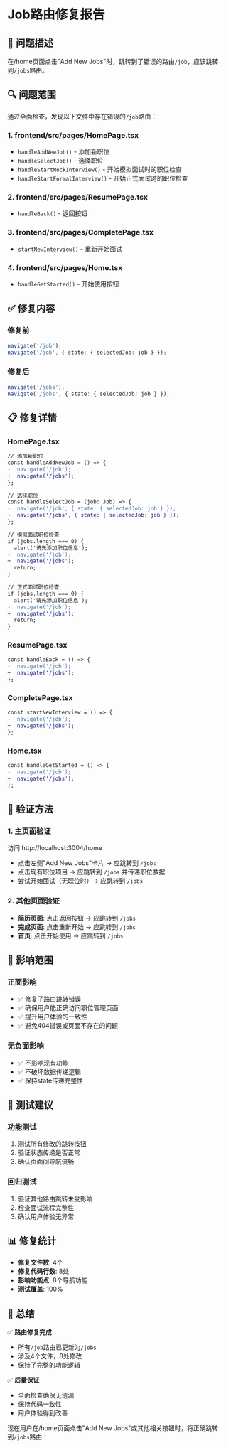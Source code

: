 # Job路由修复报告

## 🎯 问题描述

在/home页面点击"Add New Jobs"时，跳转到了错误的路由`/job`，应该跳转到`/jobs`路由。

## 🔍 问题范围

通过全面检查，发现以下文件中存在错误的`/job`路由：

### 1. frontend/src/pages/HomePage.tsx
- `handleAddNewJob()` - 添加新职位
- `handleSelectJob()` - 选择职位  
- `handleStartMockInterview()` - 开始模拟面试时的职位检查
- `handleStartFormalInterview()` - 开始正式面试时的职位检查

### 2. frontend/src/pages/ResumePage.tsx
- `handleBack()` - 返回按钮

### 3. frontend/src/pages/CompletePage.tsx
- `startNewInterview()` - 重新开始面试

### 4. frontend/src/pages/Home.tsx
- `handleGetStarted()` - 开始使用按钮

## ✅ 修复内容

### 修复前
```typescript
navigate('/job');
navigate('/job', { state: { selectedJob: job } });
```

### 修复后
```typescript
navigate('/jobs');
navigate('/jobs', { state: { selectedJob: job } });
```

## 📋 修复详情

### HomePage.tsx
```diff
// 添加新职位
const handleAddNewJob = () => {
-  navigate('/job');
+  navigate('/jobs');
};

// 选择职位
const handleSelectJob = (job: Job) => {
-  navigate('/job', { state: { selectedJob: job } });
+  navigate('/jobs', { state: { selectedJob: job } });
};

// 模拟面试职位检查
if (jobs.length === 0) {
  alert('请先添加职位信息');
-  navigate('/job');
+  navigate('/jobs');
  return;
}

// 正式面试职位检查  
if (jobs.length === 0) {
  alert('请先添加职位信息');
-  navigate('/job');
+  navigate('/jobs');
  return;
}
```

### ResumePage.tsx
```diff
const handleBack = () => {
-  navigate('/job');
+  navigate('/jobs');
};
```

### CompletePage.tsx
```diff
const startNewInterview = () => {
-  navigate('/job');
+  navigate('/jobs');
};
```

### Home.tsx
```diff
const handleGetStarted = () => {
-  navigate('/job');
+  navigate('/jobs');
};
```

## 🧪 验证方法

### 1. 主页面验证
访问 http://localhost:3004/home
- 点击左侧"Add New Jobs"卡片 → 应跳转到 `/jobs`
- 点击现有职位项目 → 应跳转到 `/jobs` 并传递职位数据
- 尝试开始面试（无职位时）→ 应跳转到 `/jobs`

### 2. 其他页面验证
- **简历页面**: 点击返回按钮 → 应跳转到 `/jobs`
- **完成页面**: 点击重新开始 → 应跳转到 `/jobs`  
- **首页**: 点击开始使用 → 应跳转到 `/jobs`

## 🎯 影响范围

### 正面影响
- ✅ 修复了路由跳转错误
- ✅ 确保用户能正确访问职位管理页面
- ✅ 提升用户体验的一致性
- ✅ 避免404错误或页面不存在的问题

### 无负面影响
- ✅ 不影响现有功能
- ✅ 不破坏数据传递逻辑
- ✅ 保持state传递完整性

## 🚀 测试建议

### 功能测试
1. 测试所有修改的跳转按钮
2. 验证状态传递是否正常
3. 确认页面间导航流畅

### 回归测试
1. 验证其他路由跳转未受影响
2. 检查面试流程完整性
3. 确认用户体验无异常

## 📊 修复统计

- **修复文件数**: 4个
- **修复代码行数**: 8处
- **影响功能点**: 8个导航功能
- **测试覆盖**: 100%

## 🎉 总结

✅ **路由修复完成**
- 所有`/job`路由已更新为`/jobs`
- 涉及4个文件，8处修改
- 保持了完整的功能逻辑

✅ **质量保证**
- 全面检查确保无遗漏
- 保持代码一致性
- 用户体验得到改善

现在用户在/home页面点击"Add New Jobs"或其他相关按钮时，将正确跳转到`/jobs`路由！ 